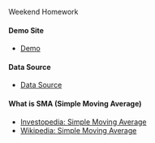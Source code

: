 Weekend Homework

#### Demo Site
- [Demo](highchart-intro-3.bitballoon.com)

#### Data Source
- [Data Source]('https://www.quandl.com/api/v1/datasets/BTS_MM/RETAILGAS.json?trim_start=1995-01-02&trim_end=2012-10-15&auth_token=E6kNzExHjay2DNP8pKvB')

#### What is SMA (Simple Moving Average)
- [Investopedia: Simple Moving Average](http://www.investopedia.com/terms/s/sma.asp?version=v1)
- [Wikipedia: Simple Moving Average](https://en.wikipedia.org/wiki/Moving_average#Simple_moving_average)
